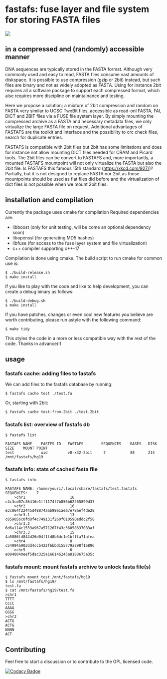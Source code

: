 # fastafs: fuse layer and file system for storing FASTA files

![](https://bioinf-galaxian.erasmusmc.nl/public/images/fastafs/fastafs-example.gif)

## in a compressed and (randomly) accessible manner

DNA sequences are typically stored in the FASTA format. Although very commonly used and easy to read, FASTA files consume vast amounts of diskspace. It is possible to use compression (gzip or 2bit) instead, but such files are binary and not as widely adopted as FASTA. Using for instance 2bit requires all a software package to support each compressed format, which alse requires more discipline on maintainance and testing.

Here we propose a solution; a mixture of 2bit compression and random on FASTA very similar to UCSC TwoBit files, accessible as read-onl FASTA, FAI, DICT and 2BIT files via a FUSE file system layer. By simply mounting the compressed archive as a FASTA and necessary metadata files, we only virtualize the large FASTA file on request. Additional advantages of FASTAFS are the toolkit and interface and the possibility to crc check files, search for duplicate entries.

FASTAFS is compatible with 2bit files but 2bit has some limitations and does for instance not allow mounting DICT files needed for CRAM and Picard tools. The 2bit files can be convert to FASTAFS and, more importantly, a mounted FASTAFS mountpoint will not only virtualize the FASTA but also the 2bit file. Is FASTAFS this famous 15th standard (<https://xkcd.com/927/>)?
Partially, but it is not designed to replace FASTA nor 2bit as those mountpoints should be used as flat files did before and the  virtualization of dict files is not possible when we mount 2bit files.

## installation and compilation

Currently the package uses cmake for compilation
Required dependencies are:

 -   libboost (only for unit testing, will be come an optional dependency soon)
 -   libopenssl (for generating MD5 hashes)
 -   libfuse (for access to the fuse layer system and file virtualization)
 -   c++ compiler supporting c++-17

Compilation is done using cmake. The build script to run cmake for common use is:

```
$ ./build-release.sh
$ make install
```

If you like to play with the code and like to help development, you can create a debug binary as follows:

```
$ ./build-debug.sh
$ make install
```

If you have patches, changes or even cool new features you believe are worth contributing, please run astyle with the following command:

```
$ make tidy
```

This styles the code in a more or less compatible way with the rest of the code.
Thanks in advance(!)

## usage
### fastafs cache: adding files to fastafs
We can add files to the fastafs database by running:

```
$ fastafs cache test ./test.fa
```

Or, starting with 2bit:

```
$ fastafs cache test-from-2bit ./test.2bit
```

### fastafs list: overview of fastafs db
```
$ fastafs list

FASTAFS NAME    FASTFS ID   FASTAFS        SEQUENCES    BASES   DISK SIZE    MOUNT POINT
test            uid         v0-x32-2bit     7           88      214          /mnt/fastafs/hg19
```

### fastafs info: stats of cached fasta file
```
$ fastafs info

FASTAFS NAME: /home/youri/.local/share/fastafs/test.fastafs
SEQUENCES:    7
    >chr1                    16          c4c3cd07c36416e1ff1174f7b856b62265899d37
    >chr2                    16          e3c064f22445d48874aab98e1aea7e78aef4de28
    >chr3.1                  13          c859056c0fd8f4c749131f260f010590eddc2f58
    >chr3.2                  14          6d6a114c1533a967a571267f43c36058637083af
    >chr3.3                  15          4a5886fd844d26d04f1fd8b6dc1e1bfffa71afea
    >chr4                    8           c54994a903dd4ccb422f6bbd155779a298f16896
    >chr5                    6           e0848040eef5dac325a166146245a8188675a35c
```

### fastafs mount: mount fastafs archive to unlock fasta file(s)
```
$ fastafs mount test /mnt/fastafs/hg19
$ ls /mnt/fastafs/hg19/
test.fa
$ cat /mnt/fastafs/hg19/test.fa
>chr1
TTTT
CCCC
AAAA
GGGG
>chr2
ACTG
ACTG
NNNN
ACT
```

## Contributing
Feel free to start a discussion or to contribute to the GPL licensed code.

[![Codacy Badge](https://api.codacy.com/project/badge/Grade/c90c7d61651d4e18aa82a4b02f3599fa)](https://www.codacy.com/app/yhoogstrate/fastafs?utm_source=github.com&amp;utm_medium=referral&amp;utm_content=yhoogstrate/fastafs&amp;utm_campaign=Badge_Grade)
